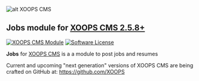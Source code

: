 ![alt XOOPS CMS](https://xoops.org/images/logoXoops4GithubRepository.png)
## Jobs module for  [XOOPS CMS 2.5.8+](https://xoops.org)
[![XOOPS CMS Module](https://img.shields.io/badge/XOOPS%20CMS-Module-blue.svg)](https://xoops.org)
[![Software License](https://img.shields.io/badge/license-GPL-brightgreen.svg?style=flat)](http://www.gnu.org/licenses/gpl-2.0.html)

**Jobs** for [XOOPS CMS](https://xoops.org) is a a module to post jobs and resumes

Current and upcoming "next generation" versions of XOOPS CMS are being crafted on GitHub at: https://github.com/XOOPS
